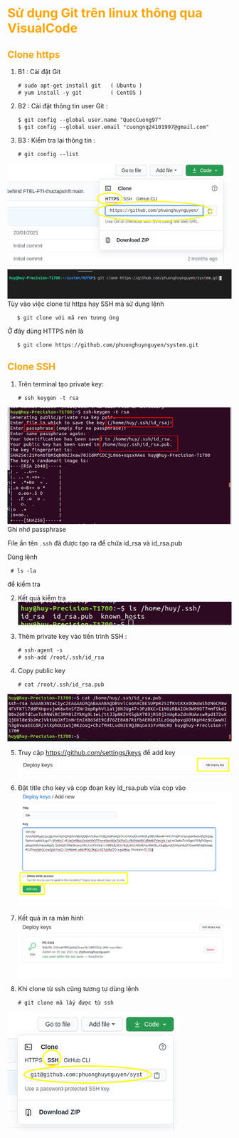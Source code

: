 <h1 style="color:orange">Sử dụng Git trên linux thông qua VisualCode</h1>
<h2 style="color:orange">Clone https</h2>

1. B1 : Cài đặt Git
   
       # sudo apt-get install git   ( Ubuntu )
       # yum install -y git         ( CentOS )
2. B2 : Cài đặt thông tin user Git :

       $ git config --global user.name "QuocCuong97"
       $ git config --global user.email "cuongnq24101997@gmail.com"
3. B3 : Kiểm tra lại thông tin :
   
       # git config --list

![git1](../img/git1.png)<br>
![git3](../img/git3.png)<br>
Tùy vào việc clone từ https hay SSH mà sử dụng lệnh
       
       $ git clone với mã ren tương ứng
Ở đây dùng HTTPS nên là
       
       $ git clone https://github.com/phuonghuynguyen/system.git
<h2 style="color:orange">Clone SSH</h2>

1. Trên terminal tạo private key:

       # ssh keygen -t rsa
![git4](../img/git4.png)<br>
Ghi nhớ passphrase<br>

File ẩn tên `.ssh` đã được tạo ra để chứa id_rsa và id_rsa.pub

Dùng lệnh
     
     # ls -la
để kiểm tra

2. Kết quả kiểm tra<br>
![git5](../img/git5.png)<br>

3. Thêm private key vào tiến trình SSH :

       # ssh-agent -s
       # ssh-add /root/.ssh/id_rsa
4. Copy public key

       # cat /root/.ssh/id_rsa.pub
![git6](../img/git6.png)<br>

5. Truy cập https://github.com/settings/keys để  add key
![git7](../img/git7.png)<br>

6. Đặt title cho key và cop đoạn key id_rsa.pub vừa cop vào
![git8](../img/git8.png)<br>

7. Kết quả in ra màn hình
![git9](../img/git9.png)<br>

8. Khi clone từ ssh cũng tương tự dùng lệnh
       
       # git clone mã lấy được từ ssh
![git2](../img/git2.png)<br>